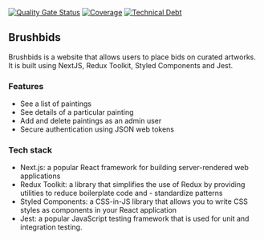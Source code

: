 [![Quality Gate Status](https://sonarcloud.io/api/project_badges/measure?project=isdi-coders-2023_Dani-Setien-Final-Project-front-202301-bcn&metric=alert_status)](https://sonarcloud.io/summary/new_code?id=isdi-coders-2023_Dani-Setien-Final-Project-front-202301-bcn)
[![Coverage](https://sonarcloud.io/api/project_badges/measure?project=isdi-coders-2023_Dani-Setien-Final-Project-front-202301-bcn&metric=coverage)](https://sonarcloud.io/summary/new_code?id=isdi-coders-2023_Dani-Setien-Final-Project-front-202301-bcn)
[![Technical Debt](https://sonarcloud.io/api/project_badges/measure?project=isdi-coders-2023_Dani-Setien-Final-Project-front-202301-bcn&metric=sqale_index)](https://sonarcloud.io/summary/new_code?id=isdi-coders-2023_Dani-Setien-Final-Project-front-202301-bcn)

## **Brushbids**

Brushbids is a website that allows users to place bids on curated artworks. It is built using NextJS, Redux Toolkit, Styled Components and Jest.

### **Features**

- See a list of paintings
- See details of a particular painting
- Add and delete paintings as an admin user
- Secure authentication using JSON web tokens

### **Tech stack**

- Next.js: a popular React framework for building server-rendered web applications
- Redux Toolkit: a library that simplifies the use of Redux by providing utilities to reduce boilerplate code and - standardize patterns
- Styled Components: a CSS-in-JS library that allows you to write CSS styles as components in your React application
- Jest: a popular JavaScript testing framework that is used for unit and integration testing.

